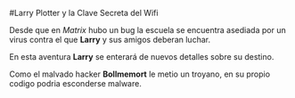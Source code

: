 #Larry Plotter y la Clave Secreta del Wifi

Desde que en *Matrix* hubo un bug la escuela se encuentra asediada por un virus
contra el que **Larry** y sus amigos deberan luchar.

En esta aventura  **Larry** se enterará de nuevos detalles sobre su destino.

Como el malvado hacker **Bollmemort** le metio un troyano,
en su propio codigo podria esconderse malware.
